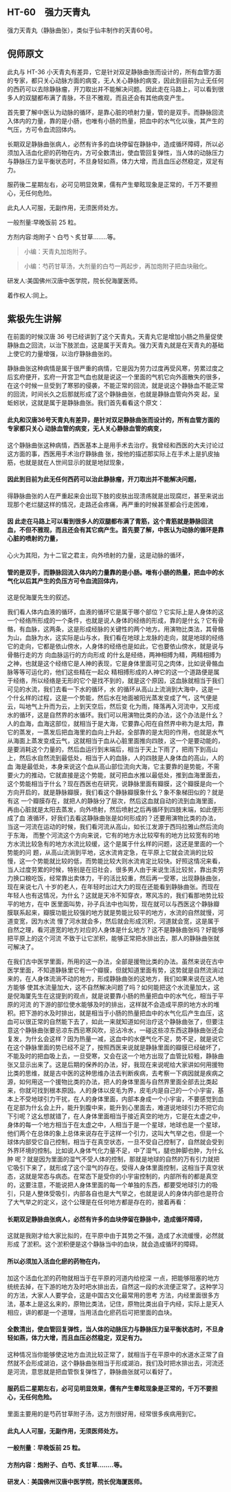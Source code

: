 ## HT-60　强力天青丸

强力天青丸（静脉曲张），类似于仙丰制作的天青60号。

## 倪师原文

此丸与 HT-36 小天青丸有差异，它是针对双足静脉曲张而设计的，所有血管方面的专家，都只关心动脉方面的病变，无人关心静脉的病变，因此到目前为止无任何的西药可以去除静脉瘤，开刀取出并不能解决问题。因此走在马路上，可以看到很多人的双腿都布满了青脉，不旦不雅观，而且还会有其他病变产生。

首先要了解中医认为动脉的循环，是靠心脏的喷射力量，管的是双手。而静脉回流入体内的力量，靠的是小肠，也唯有小肠的热量，把血中的水气化以後，其产生的气压，方可令血流回体内。

长期双足静脉曲张病人，必然有许多的血块停留在静脉中，造成循环障碍，所以必须加入活血化瘀的药物在内，方可全数清出，使血管回复弹性，当人体的动脉压力与静脉压力呈平衡状态时，不旦身轻如燕，体力大增，而且血压必然稳定，双足有力。

服药後二星期左右，必可见明显效果，儒有产生晕眩现象是正常的，千万不要担心，无任何危险。

此丸人人可服，无副作用，无须医师处方。

一般剂量∶早晚饭前 25 粒。

方剂内容∶炮附子丶白芍丶炙甘草……..等。

> 小编：天青丸加炮附子。

> 小编：芍药甘草汤，大剂量的白芍一两起步，再加炮附子把血块融化。

研发人∶美国佛州汉唐中医学院，院长倪海厦医师。

着作权人∶同上。

## 紫极先生讲解

在前面的时候汉唐 36 号已经讲到了这个天青丸，天青丸它是增加小肠之热量促使静脉血之回流，以治下肢淤血，这是属于天青丸。强力天青丸就是在天青丸的基础上使它的力量增强，以治疗静脉曲张的。

静脉曲张这种病情是属于很严重的病情，它是因为劳力过度再受风寒，劳累过度之后玄府便开，玄府一开宫卫气血也就是说这一个里面的气机它向外面散失的很多，在这个时候一旦受到了寒邪的侵袭，不能正常的回流，就是说这个静脉血不能正常的回流，时间长久之后那就形成了这个静脉曲张，也就是静脉血管向外突 起，呈蚯蚓状，这就是属于是静脉曲张。我们首先看看这个原文：

#### 此丸和汉唐36号天青丸有差异，是针对双足静脉曲张而设计的，所有血管方面的专家都只关心 动脉血管的病变，无人关心静脉血管的病变，

这个静脉曲张这种病情，西医基本上是用手术去治疗。我曾经和西医的大夫讨论过这方面的事，西医用手术治疗静脉曲 张，按他的描述那实际上在手术上是扒皮抽筋，也就是就在人世间显示的就是地狱现象，

#### 因此到目前为此无任何西药可以治此静脉瘤，开刀取出并不能解决问题，

得静脉曲张的人在严重起来会出现下肢的皮肤出现溃疡就是出现腐烂，甚至来说出现那个老烂腿这样的情况，走路还会疼痛，再严重的时候甚至都会行走困难，

#### 因 此走在马路上可以看到很多人的双腿都布满了青筋，这个青筋就是静脉回流血，不但不雅观，而且还会有其它病产生。首先要了解，中医认为动脉的循环是靠心脏的喷射的力量，

心火为其阳，为十二官之君主，向外喷射的力量，这是动脉的循环，

#### 管的是双手，而静脉回流入体内的力量靠的是小肠。唯有小肠的热量，把血中的水气化以后其产生的负压方可令血流回体内，

这是倪海厦先生的叙述。

我们看人体内血液的循环，血液的循环它是属于哪个部位？它实际上是人身体的这一个经络所形成的一个条件，也就是说人身体的经络的形成，靠的是什幺？它有骨骼，有血脉，这两条，这是形成经脉的关键性的两个地方。用演物比类法，其骨骼为山，血脉为水，这实际是山与水，我们看在地球上龙脉的走向，就是地球的经络它的走向，它都是依山傍水，人身体的经络也是如此，它也要依山傍水，就是说与骨骼行走的方 向血脉运行的方向形成 的什幺是经络，两神相搏为精，两精相搏为之神，也就是这个经络它是人神的表现，它是身体里面可见之肉体，比如说骨骼血脉等等可运化的，他们这些精在一起众 精相搏形成的人神它的这一个道路便是属于经络，所以经络是无形的它个是找不到的，就是这个原因，这血脉就相当于我们可见的水流，我们去看一下水的循环，水 的循环从高山上流淌到大海中，这是一个什幺样的过程，这是一个势能，然后水在地面被阳光蒸发变成了气，这气便是云，叫地气上升而为云，上到天空后，然后变 化为雨，降落再入河流中，又形成 水的循环，这是自然界的水循环。我们可以用演物比类的办法，这个办法是什幺？人的血海，血海这部位，就相当于是大海，它要靠心阳在自然界中称为是太阳，靠 它的蒸发，一蒸发后把血海里的血向上升起，全部靠的是太阳的作用，也就是水气从海面上蒸发变成云气，这就相当于血从心脏里面推向四肢，这一个是要动能的， 是要消耗这个力量的，然后血运行到末端后，相当于天上下雨了，把雨下到高山上，然后水自然流到最低处，相当于人的血脉，人的四肢是人身体血的高山，人的血 海是最低处，本身来说这个血从高山部位流向大海，它主要靠的是势能，不需要火力的推动，它就直接是这个势能，就可把血水推以最低处，推到血海里面去，这个势能相当于什幺？现在西医也在研究，说静脉里面有瓣膜，这个瓣膜是向一个方向开启的，就是静脉瓣膜，我们看这个静脉瓣膜象什幺？象不象梯田似的？就是有这 一个瓣膜存在，就把人的静脉分了层次，然后这血就自动的流到血海里面，再由心脏就是太阳去蒸发，向外喷射，然后喷射之后再循环到四肢末端，如此便形成了血 液循环，好我们去看这静脉曲张是如何形成的？还要用演物比类的办法，当这一河流在运动的时候，我们看河流从高山，如长江发源于西玛拉雅山然后流向于东海， 而整个河流这个方向来说，它有的地方水比较窄有的地方比较宽有的地方水流比较急有的地方水流比较缓，这个是属于什幺样的问题，这还是里面的一个势能的问 题，从高山流淌到平地，这水流肯定急，在平原上它就会流淌的比较慢，这一个势能就比较的低，而势能比较大则水流肯定比较快。好照这情况来看，当人过度劳累的时候，特别是在旧社会，很多男人由于来说生活比较贫，靠出卖劳力换口粮吃饭，经常靠出卖体力，干的活比较重，然后再一受寒，出现静脉曲张，现在来说七八 十岁的老人，在年轻时出过大力的现在还能看到静脉曲张。而现在年轻人也有这情况，为什幺？这就是天冷不知穿衣，寒风冻的，我们看那地势比较平的地方，在中 医里面叫势，孙子兵法中也叫势，现在就可以与西医这个静脉瓣膜联系起来，瓣膜功能比较强的地方就是势能比较平的地方，水流的自然就慢，河道变宽，因为水流 慢了河水就会多，然后就会形成沉积，河道就会宽，这是属于自然之理，看河道宽的地方对应的人身体是什幺地方？这不是静脉曲张吗？好能够把平原上的这个河流 不致于让它淤积，能够正常把水排出去，那人的静脉曲张就可解决了。

在我们古中医学里面，所用的这一办法，全部是援物比类的办法。虽然来说在古中医学里面，不知道静脉里它有一个瓣膜，但就知道里面有势，这势就是自然流淌过来的，在人身体流淌不动的地方，形成静脉曲张的这地方，我们如果来说在这人地方能够 使其水流量加大，这不自然解决问题了吗？如何能把这个水流量加大，这是倪海厦先生在这提到的观点，就是说要靠小肠的热量把血中的水气化，相当于平原的河流 的下游的部位使水能够及时的排出，这样就不会造成平原的地方水的堆积。把下游的水及时排出，就是相当于小肠的热量把血中的水气化后产生血压，这血可以很正常的自然能下去了，如此一来就知道如何治疗这个静脉曲张了，但要注意这个静脉曲张要忌凉东西忌寒风吹，忌沾冷水，一碰这些凉东西这静脉曲张还会复发，为什幺会这样？因为热量一减，这血中的水便气化不足，势不足，就是说它在这个静脉里面的势已经不足了，按照西医来说就是静脉里面的瓣膜已经破坏了，不能及时的把血吸上去，一旦受寒，又会在这一个地方出现了血管比较粗，静脉曲张又显示出来了。这是后期的保养的办法，好，我现在来说呢给大家讲如何用援物比类的思维，就是古中医的这种思维办法去判断疾病，去考察一下病因就是疾病之源，如何用这一个援物比类的办法，把人的身体里面与自然界里面全部去比类起来，你就可找到根本原因。人的身体以皮毛为界，皮毛内是自己的一个小宇宙，基本上不受地球引力干扰，在人的身体里面，内部本身成一个小宇宙，不要感觉到血在足部为什幺会上升，能升到腹中来，能升到心里面去，难道说地球引力不把它向下引呢？这幺想就错了，在人身体里面相当于接近真空的地方，它是在太虚之中，身体的每一个地方相当于在太虚之中，人相当于是一个星球，地球也是一个星球，他们两个在总体的象上总体来说存在于这样一个引力，这叫大气举之也，但是一个球体内部受它自己控制，相当于在真空状态，一旦不受自己控制了，自然就会受到外界环境的控制。比如说人身体气化力量不足，中了湿气，腿也肿脚也肿，为什幺肿 呢？就是因为里面的湿气不受人体的控制，那就是地球的自然的万有引力就把它吸引下来了，就形成了这个湿气的存在。受得人身体里面控制，这相当于真空状 态，这就是常态与病态。在常态下是受你的小宇宙控制的，内部所有的都是真空的，这要注意，不能说把人身体里面的每一个单独的东西，都要受地球引力的吸引，只是人整体受吸引，内部各自也是大气举之，也就是说人的身体内部也是符合了大气举之的定义，这个公理是在任何地方都是存在的，接着再看：

#### 长期双足静脉曲张病人，必然有许多的血块停留在静脉中，造成循环障碍，

这就是我刚才给大家比拟的，在平原中由于其势之不强，造成了水流缓慢，必然就形成 了淤积。这个淤积便是这个静脉当中的血块，就会造成循环的障碍。

#### 所以必须加入活血化瘀的药物在内，

加这个活血化淤的药物就相当于在平原的河道内给挖深 一点，把能够阻塞的地方统统去掉，在下游的地方及时吧水排出去，自然这一段的水流便正常了。这种学习的方法，大家人人要学会，这是中国古文化最常用的思考 方法，内经里面很多方法，基本上是这幺来的，原物比类法，记住，原物比类出自于内经，实际上是天人相应，讲的都是一个道理，当用活血化瘀药后可把里面的血块。

#### 全数清出，使血管回复弹性，当人体的动脉压力与静脉压力呈平衡状态时，不旦身轻如燕，体力大增，而且血压必然稳定，双足有力。

这种情况当你能够使这地方血流比较正常了，就相当于在平原中的水道水正常了自然就不会形成湖泊，这个静脉曲张相当于形成湖泊，我们及时把水排出去，河流还是河流，意思就是把血管恢复弹性了，静脉曲张就可以看好了。

#### 服药后二星期左右，必可见明显效果，儒有产生晕眩现象是正常的，千万不要担心，无任何危险。

里面主要用的是芍药甘草附子汤，这方剂很好用，经常很多疾病用到它。

#### 此丸人人可服，无副作用，无须医师处方。

#### 一般剂量︰早晚饭前 25 粒。

#### 方剂内容︰炮附子、白芍、炙甘草……..等。

#### 研发人︰美国佛州汉唐中医学院，院长倪海厦医师。